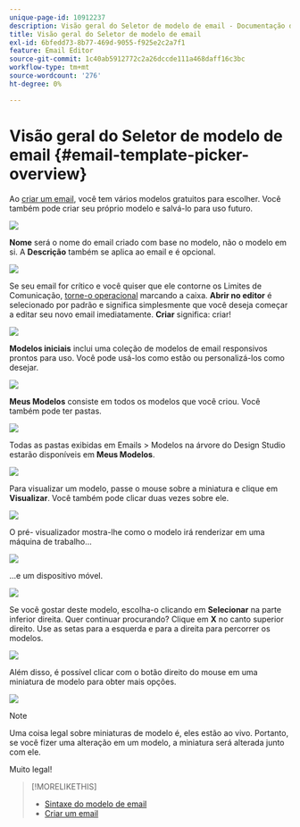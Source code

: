 ```yaml
---
unique-page-id: 10912237
description: Visão geral do Seletor de modelo de email - Documentação do Marketo - Documentação do produto
title: Visão geral do Seletor de modelo de email
exl-id: 6bfedd73-8b77-469d-9055-f925e2c2a7f1
feature: Email Editor
source-git-commit: 1c40ab5912772c2a26dccde111a468daff16c3bc
workflow-type: tm+mt
source-wordcount: '276'
ht-degree: 0%

---
```


# Visão geral do Seletor de modelo de email {#email-template-picker-overview}

Ao [criar um email](/help/marketo/product-docs/email-marketing/general/creating-an-email/create-an-email.md), você tem vários modelos gratuitos para escolher. Você também pode criar seu próprio modelo e salvá-lo para uso futuro.

![](assets/email-template-picker-overview-1.png)

**Nome** será o nome do email criado com base no modelo, não o modelo em si. A **Descrição** também se aplica ao email e é opcional.

![](assets/two-2.png)

Se seu email for crítico e você quiser que ele contorne os Limites de Comunicação, [torne-o operacional](/help/marketo/product-docs/email-marketing/general/functions-in-the-editor/make-an-email-operational.md) marcando a caixa. **Abrir no editor** é selecionado por padrão e significa simplesmente que você deseja começar a editar seu novo email imediatamente. **Criar** significa: criar!

![](assets/three-2.png)

**Modelos iniciais** inclui uma coleção de modelos de email responsivos prontos para uso. Você pode usá-los como estão ou personalizá-los como desejar.

![](assets/email-template-picker-overview-4.png)

**Meus Modelos** consiste em todos os modelos que você criou. Você também pode ter pastas.

![](assets/five-2.png)

Todas as pastas exibidas em Emails > Modelos na árvore do Design Studio estarão disponíveis em **Meus Modelos**.

![](assets/six-1.png)

Para visualizar um modelo, passe o mouse sobre a miniatura e clique em **Visualizar**. Você também pode clicar duas vezes sobre ele.

![](assets/seven-1.png)

O pré- visualizador mostra-lhe como o modelo irá renderizar em uma máquina de trabalho...

![](assets/eight-1.png)

...e um dispositivo móvel.

![](assets/nine-1.png)

Se você gostar deste modelo, escolha-o clicando em **Selecionar** na parte inferior direita. Quer continuar procurando? Clique em **X** no canto superior direito. Use as setas para a esquerda e para a direita para percorrer os modelos.

![](assets/ten-1.png)

Além disso, é possível clicar com o botão direito do mouse em uma miniatura de modelo para obter mais opções.

![](assets/eleven-1.png)

>[!NOTE]
>
>Uma coisa legal sobre miniaturas de modelo é, eles estão ao vivo. Portanto, se você fizer uma alteração em um modelo, a miniatura será alterada junto com ele.

Muito legal!

>[!MORELIKETHIS]
>
>* [Sintaxe do modelo de email](/help/marketo/product-docs/email-marketing/general/email-editor-2/email-template-syntax.md)
>* [Criar um email](/help/marketo/product-docs/email-marketing/general/creating-an-email/create-an-email.md)
